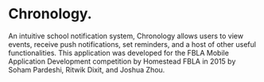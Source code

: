 # Chronology.

An intuitive school notification system, Chronology allows users to view events, receive push notifications, set reminders, and a host of other useful functionalities. This application was developed for the FBLA Mobile Application Development competition by Homestead FBLA in 2015 by Soham Pardeshi, Ritwik Dixit, and Joshua Zhou.
